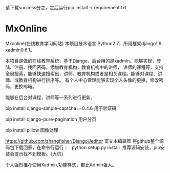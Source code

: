 请下载success分之，之后运行pip install -r requirement.txt
# MxOnline
Mxonline(在线教育学习网站)
本项目技术语言 Python2.7，所用框架django1.9 xadmin0.6.1。

本项目是做的在线教育系统，基于Django，后台用的是xadmin。能够实现，登陆、注册、找回密码。添加教育机构，教育机构中的讲师，
讲师的课程等，支持全局搜索，能够快速搜索出，讲师、教育机构或者是相关课程。能够对课程、讲师、或教育机构进行排序等。
有个人中心管理能够实现个人头像的更换，修改密码，更换邮箱。

能够在后台对课程，讲师等一系列进行更新。

pip install django-simple-captcha==0.4.6 用于验证码

pip install django-pure-pagination 用户分页

pip install pillow 图像处理

https://github.com/zhangfisher/DjangoUeditor  富文本编辑器    将github整个源码包下载回家，在命令行运行：
    python setup.py install  推荐源码安装，pip安装会提示找不到模板。（大坑）
    
个人强烈推荐使用Xadmin,功能样式，都比Admin强大。
